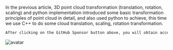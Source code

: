 In the previous article, 3D point cloud transformation (translation, rotation, scaling) and python implementation introduced some basic transformation principles of point cloud in detail, and also used python to achieve, this time we use C++ to do some cloud translation, scaling, rotation transformation. 

  ```python  
After clicking on the GitHub Sponsor button above, you will obtain access permissions to my private code repository ( https://github.com/slowlon/my_code_bar ) to view this blog code. By searching the code number of this blog, you can find the code you need, code number is: 2024020309573576552
  ```  
 ![avatar]( 83ee902178a3432395d6992821dbc60e.png) 

